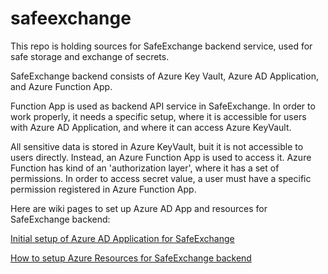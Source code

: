 # safeexchange
  This repo is holding sources for SafeExchange backend service, used for safe storage and exchange of secrets.

  SafeExchange backend consists of Azure Key Vault, Azure AD Application, and Azure Function App.

  Function App is used as backend API service in SafeExchange. In order to work properly, it needs a specific setup, where it is accessible for users with Azure AD Application, and where it can access Azure KeyVault.

  All sensitive data is stored in Azure KeyVault, buit it is not accessible to users directly. Instead, an Azure Function App is used to access it. Azure Function has kind of an 'authorization layer', where it has a set of permissions. In order to access secret value, a user must have a specific permission registered in Azure Function App.

Here are wiki pages to set up Azure AD App and resources for SafeExchange backend:

[Initial setup of Azure AD Application for SafeExchange](https://github.com/yury-opolev/safeexchange/wiki/Initial-Setup-of-Azure-AD-Application-for-SafeExchange)

[How to setup Azure Resources for SafeExchange backend](https://github.com/yury-opolev/safeexchange/wiki/How-to-setup-Azure-Resources-for-SafeExchange-backend)
